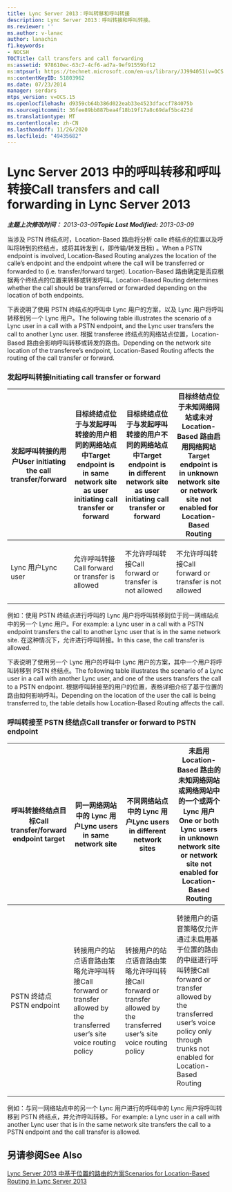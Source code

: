 ```yaml
---
title: Lync Server 2013：呼叫转移和呼叫转接
description: Lync Server 2013：呼叫转接和呼叫转接。
ms.reviewer: ''
ms.author: v-lanac
author: lanachin
f1.keywords:
- NOCSH
TOCTitle: Call transfers and call forwarding
ms:assetid: 978610ec-63c7-4cf6-ad7a-9ef91559bf12
ms:mtpsurl: https://technet.microsoft.com/en-us/library/JJ994051(v=OCS.15)
ms:contentKeyID: 51803962
ms.date: 07/23/2014
manager: serdars
mtps_version: v=OCS.15
ms.openlocfilehash: d9359cb64b386d022eab33e4523dfaccf784075b
ms.sourcegitcommit: 36fee89bb887bea4f18b19f17a8c69daf5bc423d
ms.translationtype: MT
ms.contentlocale: zh-CN
ms.lasthandoff: 11/26/2020
ms.locfileid: "49435682"
---
```

# <a name="call-transfers-and-call-forwarding-in-lync-server-2013"></a><span data-ttu-id="067a2-103">Lync Server 2013 中的呼叫转移和呼叫转接</span><span class="sxs-lookup"><span data-stu-id="067a2-103">Call transfers and call forwarding in Lync Server 2013</span></span>

<div data-xmlns="http://www.w3.org/1999/xhtml">

<div class="topic" data-xmlns="http://www.w3.org/1999/xhtml" data-msxsl="urn:schemas-microsoft-com:xslt" data-cs="https://msdn.microsoft.com/">

<div data-asp="https://msdn2.microsoft.com/asp">



</div>

<div id="mainSection">

<div id="mainBody"><span data-ttu-id="067a2-104">

<span> </span></span><span class="sxs-lookup"><span data-stu-id="067a2-104">

<span> </span></span></span>

<span data-ttu-id="067a2-105">_**主题上次修改时间：** 2013-03-09_</span><span class="sxs-lookup"><span data-stu-id="067a2-105">_**Topic Last Modified:** 2013-03-09_</span></span>

<span data-ttu-id="067a2-106">当涉及 PSTN 终结点时，Location-Based 路由将分析 calle 终结点的位置以及呼叫将转到的终结点，或将其转发到 (，即传输/转发目标) 。</span><span class="sxs-lookup"><span data-stu-id="067a2-106">When a PSTN endpoint is involved, Location-Based Routing analyzes the location of the calle’s endpoint and the endpoint where the call will be transferred or forwarded to (i.e. transfer/forward target).</span></span> <span data-ttu-id="067a2-107">Location-Based 路由确定是否应根据两个终结点的位置来转移或转发呼叫。</span><span class="sxs-lookup"><span data-stu-id="067a2-107">Location-Based Routing determines whether the call should be transferred or forwarded depending on the location of both endpoints.</span></span>

<span data-ttu-id="067a2-108">下表说明了使用 PSTN 终结点的呼叫中 Lync 用户的方案，以及 Lync 用户将呼叫转移到另一个 Lync 用户。</span><span class="sxs-lookup"><span data-stu-id="067a2-108">The following table illustrates the scenario of a Lync user in a call with a PSTN endpoint, and the Lync user transfers the call to another Lync user.</span></span> <span data-ttu-id="067a2-109">根据 transferee 终结点的网络站点位置，Location-Based 路由会影响呼叫转移或转发的路由。</span><span class="sxs-lookup"><span data-stu-id="067a2-109">Depending on the network site location of the transferee’s endpoint, Location-Based Routing affects the routing of the call transfer or forward.</span></span>

### <a name="initiating-call-transfer-or-forward"></a><span data-ttu-id="067a2-110">发起呼叫转接</span><span class="sxs-lookup"><span data-stu-id="067a2-110">Initiating call transfer or forward</span></span>

<table>
<colgroup>
<col style="width: 25%" />
<col style="width: 25%" />
<col style="width: 25%" />
<col style="width: 25%" />
</colgroup>
<thead>
<tr class="header">
<th><span data-ttu-id="067a2-111">发起呼叫转接的用户</span><span class="sxs-lookup"><span data-stu-id="067a2-111">User initiating the call transfer/forward</span></span></th>
<th><span data-ttu-id="067a2-112">目标终结点位于与发起呼叫转接的用户相同的网络站点中</span><span class="sxs-lookup"><span data-stu-id="067a2-112">Target endpoint is in same network site as user initiating call transfer or forward</span></span></th>
<th><span data-ttu-id="067a2-113">目标终结点位于与发起呼叫转接的用户不同的网络站点中</span><span class="sxs-lookup"><span data-stu-id="067a2-113">Target endpoint is in different network site as user initiating call transfer or forward</span></span></th>
<th><span data-ttu-id="067a2-114">目标终结点位于未知网络网站或未对 Location-Based 路由启用网络网站</span><span class="sxs-lookup"><span data-stu-id="067a2-114">Target endpoint is in unknown network site or network site not enabled for Location-Based Routing</span></span></th>
</tr>
</thead>
<tbody>
<tr class="odd">
<td><p><span data-ttu-id="067a2-115">Lync 用户</span><span class="sxs-lookup"><span data-stu-id="067a2-115">Lync user</span></span></p></td>
<td><p><span data-ttu-id="067a2-116">允许呼叫转接</span><span class="sxs-lookup"><span data-stu-id="067a2-116">Call forward or transfer is allowed</span></span></p></td>
<td><p><span data-ttu-id="067a2-117">不允许呼叫转接</span><span class="sxs-lookup"><span data-stu-id="067a2-117">Call forward or transfer is not allowed</span></span></p></td>
<td><p><span data-ttu-id="067a2-118">不允许呼叫转接</span><span class="sxs-lookup"><span data-stu-id="067a2-118">Call forward or transfer is not allowed</span></span></p></td>
</tr>
</tbody>
</table>

  

<span data-ttu-id="067a2-119">例如：使用 PSTN 终结点进行呼叫的 Lync 用户将呼叫转移到位于同一网络站点中的另一个 Lync 用户。</span><span class="sxs-lookup"><span data-stu-id="067a2-119">For example: a Lync user in a call with a PSTN endpoint transfers the call to another Lync user that is in the same network site.</span></span> <span data-ttu-id="067a2-120">在这种情况下，允许进行呼叫转接。</span><span class="sxs-lookup"><span data-stu-id="067a2-120">In this case, the call transfer is allowed.</span></span>

<span data-ttu-id="067a2-121">下表说明了使用另一个 Lync 用户的呼叫中 Lync 用户的方案，其中一个用户将呼叫转移到 PSTN 终结点。</span><span class="sxs-lookup"><span data-stu-id="067a2-121">The following table illustrates the scenario of a Lync user in a call with another Lync user, and one of the users transfers the call to a PSTN endpoint.</span></span> <span data-ttu-id="067a2-122">根据呼叫转接至的用户的位置，表格详细介绍了基于位置的路由如何影响呼叫。</span><span class="sxs-lookup"><span data-stu-id="067a2-122">Depending on the location of the user the call is being transferred to, the table details how Location-Based Routing affects the call.</span></span>

### <a name="call-transfer-or-forward-to-pstn-endpoint"></a><span data-ttu-id="067a2-123">呼叫转接至 PSTN 终结点</span><span class="sxs-lookup"><span data-stu-id="067a2-123">Call transfer or forward to PSTN endpoint</span></span>

<table>
<colgroup>
<col style="width: 25%" />
<col style="width: 25%" />
<col style="width: 25%" />
<col style="width: 25%" />
</colgroup>
<thead>
<tr class="header">
<th><span data-ttu-id="067a2-124">呼叫转接终结点目标</span><span class="sxs-lookup"><span data-stu-id="067a2-124">Call transfer/forward endpoint target</span></span></th>
<th><span data-ttu-id="067a2-125">同一网络网站中的 Lync 用户</span><span class="sxs-lookup"><span data-stu-id="067a2-125">Lync users in same network site</span></span></th>
<th><span data-ttu-id="067a2-126">不同网络站点中的 Lync 用户</span><span class="sxs-lookup"><span data-stu-id="067a2-126">Lync users in different network sites</span></span></th>
<th><span data-ttu-id="067a2-127">未启用 Location-Based 路由的未知网络网站或网络网站中的一个或两个 Lync 用户</span><span class="sxs-lookup"><span data-stu-id="067a2-127">One or both Lync users in unknown network site or network site not enabled for Location-Based Routing</span></span></th>
</tr>
</thead>
<tbody>
<tr class="odd">
<td><p><span data-ttu-id="067a2-128">PSTN 终结点</span><span class="sxs-lookup"><span data-stu-id="067a2-128">PSTN endpoint</span></span></p></td>
<td><p><span data-ttu-id="067a2-129">转接用户的站点语音路由策略允许呼叫转接</span><span class="sxs-lookup"><span data-stu-id="067a2-129">Call forward or transfer allowed by the transferred user’s site voice routing policy</span></span></p></td>
<td><p><span data-ttu-id="067a2-130">转接用户的站点语音路由策略允许呼叫转接</span><span class="sxs-lookup"><span data-stu-id="067a2-130">Call forward or transfer allowed by the transferred user’s site voice routing policy</span></span></p></td>
<td><p><span data-ttu-id="067a2-131">转接用户的语音策略仅允许通过未启用基于位置的路由的中继进行呼叫转接</span><span class="sxs-lookup"><span data-stu-id="067a2-131">Call forward or transfer allowed by the transferred user’s voice policy only through trunks not enabled for Location-Based Routing</span></span></p></td>
</tr>
</tbody>
</table>

  
<span data-ttu-id="067a2-132">例如：与同一网络站点中的另一个 Lync 用户进行的呼叫中的 Lync 用户将呼叫转移到 PSTN 终结点，并允许呼叫转移。</span><span class="sxs-lookup"><span data-stu-id="067a2-132">For example: a Lync user in a call with another Lync user that is in the same network site transfers the call to a PSTN endpoint and the call transfer is allowed.</span></span>

<div>

## <a name="see-also"></a><span data-ttu-id="067a2-133">另请参阅</span><span class="sxs-lookup"><span data-stu-id="067a2-133">See Also</span></span>


[<span data-ttu-id="067a2-134">Lync Server 2013 中基于位置的路由的方案</span><span class="sxs-lookup"><span data-stu-id="067a2-134">Scenarios for Location-Based Routing in Lync Server 2013</span></span>](lync-server-2013-scenarios-for-location-based-routing.md)  
  

<span data-ttu-id="067a2-135"></div>

</div>

<span> </span>

</div>

</div>

</span><span class="sxs-lookup"><span data-stu-id="067a2-135"></div>

</div>

<span> </span>

</div>

</div>

</span></span></div>

